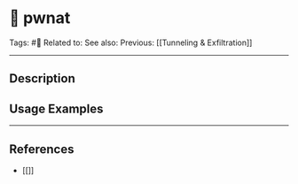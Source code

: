 # 💢 pwnat
Tags: #💢
Related to: 
See also: 
Previous: [[Tunneling & Exfiltration]]

---
## Description


## Usage Examples


---
## References
- [[]]
